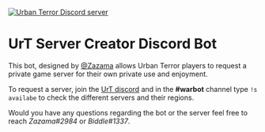 <a href="http://discord.gg/eC4A4nG"><img src="https://img.shields.io/discord/117622053061787657?color=7289da&logo=discord&logoColor=white" alt="Urban Terror Discord server" /></a>

# UrT Server Creator Discord Bot
This bot, designed by [@Zazama](https://github.com/Zazama/) allows Urban Terror players to request a private game server for their own private use and enjoyment.

To request a server, join the [UrT discord](http://discord.io/urbanterror) and in the **#warbot** channel type `!s availabe` to check the different servers and their regions.

Would you have any questions regarding the bot or the server feel free to reach *Zazama#2984* or *Biddle#1337*.
